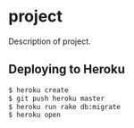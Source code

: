 # project

Description of project.


## Deploying to Heroku

```sh
$ heroku create
$ git push heroku master
$ heroku run rake db:migrate
$ heroku open
```
